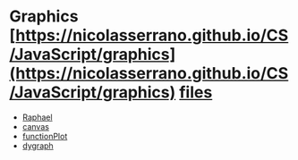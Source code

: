 # Graphics [https://nicolasserrano.github.io/CS/JavaScript/graphics](https://nicolasserrano.github.io/CS/JavaScript/graphics) [files](https://github.com/nicolasserrano/CS/tree/master/JavaScript/graphics)

- [Raphael](https://nicolasserrano.github.io/CS/JavaScript/graphics/basicRaphael.html)
- [canvas](https://nicolasserrano.github.io/CS/JavaScript/graphics/canvas.html)
- [functionPlot](https://nicolasserrano.github.io/CS/JavaScript/graphics/functionPlot.html)
- [dygraph](https://nicolasserrano.github.io/CS/JavaScript/graphics/newton.html)
